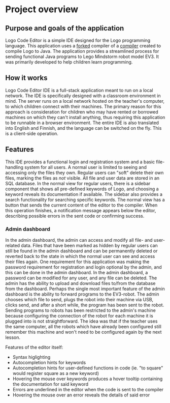 # Project overview

## Purpose and goals of the application
Logo Code Editor is a simple IDE designed for the Logo programming language. This application uses a [forked](https://github.com/theJSZ/logomotion) compiler of a [compiler](https://github.com/logo-to-lego/logomotion) created to compile Logo to Java. The application provides a streamlined process for sending functional Java programs to Lego Mindstorm robot model EV3. It was primarily developed to help children learn programming.

## How it works
Logo Code Editor IDE is a full-stack application meant to run on a local network. The IDE is specifically designed with a classroom environment in mind. The server runs on a local network hosted on the teacher's computer, to which children connect with their machines. The primary reason for this approach is consideration for children who may have rented or borrowed machines on which they can't install anything, thus requiring this application to be runnable in a browser environment. The entire IDE is also translated into English and Finnish, and the language can be switched on the fly. This is a client-side operation.

## Features
This IDE provides a functional login and registration system and a basic file-handling system for all users. A normal user is limited to seeing and accessing only the files they own. Regular users can "soft" delete their own files, marking the files as *not* visible. All file and user data are stored in an SQL database. In the normal view for regular users, there is a sidebar component that shows all pre-defined keywords of Logo, and choosing a keyword reveals its documentation if available. The sidebar also provides a search functionality for searching specific keywords. The normal view has a button that sends the current content of the editor to the compiler. When this operation finishes, a notification message appears below the editor, describing possible errors in the sent code or confirming success.

### Admin dashboard
In the admin dashboard, the admin can access and modify all file- and user-related data. Files that have been marked as hidden by regular users can still be found in the admin dashboard and can be permanently deleted or reverted back to the state in which the normal user can see and access their files again. One requirement for this application was making the password requirement for registration and login optional by the admin, and this can be done in the admin dashboard. In the admin dashboard, a password can be modified for any user, and any file can be deleted. The admin has the ability to upload and download files to/from the database from the dashboard. Perhaps the single most important feature of the admin dashboard is the ability to forward programs to the EV3-robot. The admin chooses which file to send, plugs the robot into their machine via USB, clicks send, and after a short while, the program has been sent to the robot. Sending programs to robots has been restricted to the admin's machine because configuring the connection of the robot for each machine it is plugged into is not straightforward. The idea was that if the teacher uses the same computer, all the robots which have already been configured still remember this machine and won't need to be configured again by the next lesson. 


Features of the editor itself:

- Syntax higlighting
- Autocompletion hints for keywords
- Autocompletion hints for user-defined functions in code (ie. "to square" would register square as a new keyword)
- Hovering the mouse over keywords produces a hover tooltip containing the documentation for said keyword
- Errors are underlined in the editor when the code is sent to the compiler
- Hovering the mouse over an error reveals the details of said error
